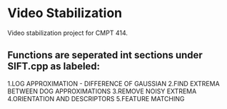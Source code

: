 Video Stabilization
===

Video stabilization project for CMPT 414.


Functions are seperated int sections under SIFT.cpp as labeled:
----

1.LOG APPROXIMATION - DIFFERENCE OF GAUSSIAN 
2.FIND EXTREMA BETWEEN DOG APPROXIMATIONS
3.REMOVE NOISY EXTREMA
4.ORIENTATION AND DESCRIPTORS
5.FEATURE MATCHING